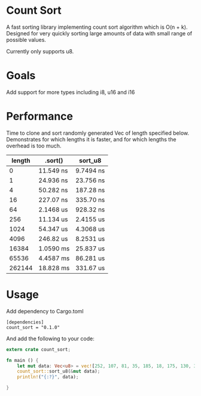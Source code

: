 # Count Sort

A fast sorting library implementing count sort algorithm which is O(n + k). Designed for very quickly sorting large amounts of data with small range of possible values.

Currently only supports u8.

# Goals

Add support for more types including i8, u16 and i16

# Performance

Time to clone and sort randomly generated Vec<u8> of length specified below. Demonstrates for which lengths it is faster, and for which lengths the overhead is too much.

| length | .sort()   | sort_u8   |
|--------|-----------|-----------|
| 0      | 11.549 ns | 9.7494 ns |
| 1      | 24.936 ns | 23.756 ns |
| 4      | 50.282 ns | 187.28 ns |
| 16     | 227.07 ns | 335.70 ns |
| 64     | 2.1468 us | 928.32 ns |
| 256    | 11.134 us | 2.4155 us |
| 1024   | 54.347 us | 4.3068 us |
| 4096   | 246.82 us | 8.2531 us |
| 16384  | 1.0590 ms | 25.837 us |
| 65536  | 4.4587 ms | 86.281 us |
| 262144 | 18.828 ms | 331.67 us |

# Usage

Add dependency to Cargo.toml
```
[dependencies]
count_sort = "0.1.0"
```

And add the following to your code:

```rust
extern crate count_sort;

fn main () {
	let mut data: Vec<u8> = vec![252, 107, 81, 35, 185, 18, 175, 130, 37, 166];
	count_sort::sort_u8(&mut data);
	println!("{:?}", data);

}
```
